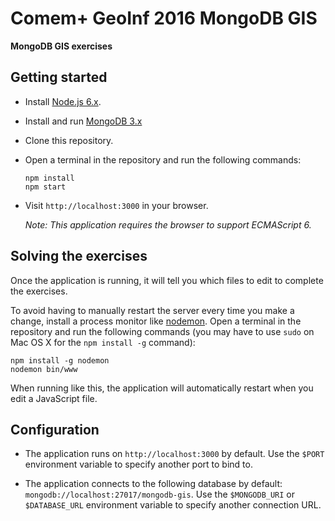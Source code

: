 # Comem+ GeoInf 2016 MongoDB GIS

**MongoDB GIS exercises**



## Getting started

* Install [Node.js 6.x](https://nodejs.org/en/).

* Install and run [MongoDB 3.x](https://www.mongodb.com/download-center#community)

* Clone this repository.

* Open a terminal in the repository and run the following commands:

  ```
  npm install
  npm start
  ```

* Visit `http://localhost:3000` in your browser.

  *Note: This application requires the browser to support ECMAScript 6.*



## Solving the exercises

Once the application is running, it will tell you which files to edit to complete the exercises.

To avoid having to manually restart the server every time you make a change, install a process monitor like [nodemon](https://github.com/remy/nodemon).
Open a terminal in the repository and run the following commands (you may have to use `sudo` on Mac OS X for the `npm install -g` command):

```
npm install -g nodemon
nodemon bin/www
```

When running like this, the application will automatically restart when you edit a JavaScript file.



## Configuration

* The application runs on `http://localhost:3000` by default.
  Use the `$PORT` environment variable to specify another port to bind to.

* The application connects to the following database by default: `mongodb://localhost:27017/mongodb-gis`.
  Use the `$MONGODB_URI` or `$DATABASE_URL` environment variable to specify another connection URL.

